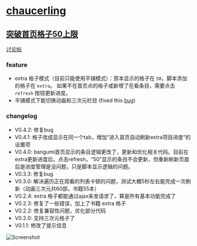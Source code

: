 # [chaucerling](https://github.com/chaucerling)

## [突破首页格子50上限](bgm_tracking_improvement.user.js?raw=true)

[讨论帖](https://bgm.tv/group/topic/317991)

### feature
- extra 格子模式（目前只能使用平铺模式）：原本显示的格子在 `50`，脚本添加的格子在 `extra`。 如果不在首页点的格子或新增了在看条目，需要点击 `refresh` 按钮更新进度。
- 平铺模式下能切换动画和三次元栏目 (fixed this [bug](https://github.com/bangumi/issues/issues/12))

### changelog
- V0.4.2: 修复bug
- V0.4.1: 格子改成显示在同一个tab，增加“进入首页自动刷新extra项目进度“的设置项
- V0.4.0: bangumi首页显示的条目逻辑更改了，更新和优化相关代码。目前在extra更新进度后，点击refresh，“50”显示的条目不会更新，但重新刷新页面后是进度管理是没问题，只是脚本显示逻辑的问题。
- V0.3.3: 修复bug
- V0.3.0: 解决遍历正在观看的列表卡顿的问题，测试大概5秒左右能完成一次刷新（动画三次元共60部，书籍55本）
- V0.2.4: extra 格子都能通过ajax来发请求了，算是所有基本功能完成了
- V0.2.3: 修复了一些错误，加上了书籍 extra 格子
- V0.2.2: 修复兼容性问题，优化部分代码
- V0.2.0: 支持三次元格子了
- V0.1.1: 修改了提示信息

![Screenshot](http://wx4.sinaimg.cn/mw690/a8ed5e8cgy1fhiedoinooj214607c40d.jpg)
